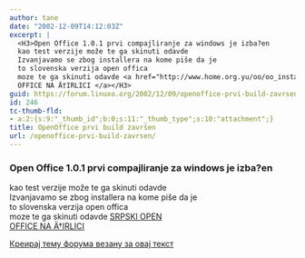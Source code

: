 ```yaml
---
author: tane
date: "2002-12-09T14:12:03Z"
excerpt: |
  <H3>Open Office 1.0.1 prvi compajliranje za windows je izba?en
  kao test verzije može te ga skinuti odavde
  Izvanjavamo se zbog installera na kome piše da je
  to slovenska verzija open offica
  moze te ga skinuti odavde <a href="http://www.home.org.yu/oo/oo_installsr.exe">SRPSKI OPEN
  OFFICE NA Ä†IRLICI </a></H3>
guid: https://forum.linuxo.org/2002/12/09/openoffice-prvi-build-zavrsen/
id: 246
tc-thumb-fld:
- a:2:{s:9:"_thumb_id";b:0;s:11:"_thumb_type";s:10:"attachment";}
title: OpenOffice prvi build završen
url: /openoffice-prvi-build-zavrsen/
---
```

### Open Office 1.0.1 prvi compajliranje za windows je izba?en  
kao test verzije može te ga skinuti odavde  
Izvanjavamo se zbog installera na kome piše da je  
to slovenska verzija open offica  
moze te ga skinuti odavde [SRPSKI OPEN  
OFFICE NA Ä†IRLICI](http://www.home.org.yu/oo/oo_installsr.exe) 

  
<!--break-->

[Креирај тему форума везану за овај текст](https://linuxo.org/nova-tema-na-forumu/?se_pid=246)